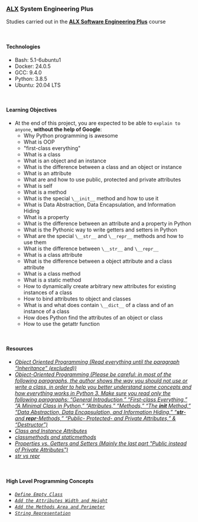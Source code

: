 ### [ALX](https://www.alxafrica.com/) System Engineering Plus

Studies carried out in the **[ALX Software Engineering Plus](https://www.alxafrica.com/software-engineering-plus/)** course

<br />

#### Technologies

* Bash:     5.1-6ubuntu1
* Docker:   24.0.5
* GCC:      9.4.0
* Python:   3.8.5
* Ubuntu:   20.04 LTS

<br />

#### Learning Objectives

* At the end of this project, you are expected to be able to `explain to anyone`, **without the help of Google**:
    * Why Python programming is awesome
    * What is OOP
    * "first-class everything"
    * What is a class
    * What is an object and an instance
    * What is the difference between a class and an object or instance
    * What is an attribute
    * What are and how to use public, protected and private attributes
    * What is self
    * What is a method
    * What is the special `\__init__` method and how to use it
    * What is Data Abstraction, Data Encapsulation, and Information Hiding
    * What is a property
    * What is the difference between an attribute and a property in Python
    * What is the Pythonic way to write getters and setters in Python
    * What are the special `\__str__` and `\__repr__` methods and how to use them
    * What is the difference between `\__str__` and `\__repr__`
    * What is a class attribute
    * What is the difference between a object attribute and a class attribute
    * What is a class method
    * What is a static method
    * How to dynamically create arbitrary new attributes for existing instances of a class
    * How to bind attributes to object and classes
    * What is and what does contain `\__dict__` of a class and of an instance of a class
    * How does Python find the attributes of an object or class
    * How to use the getattr function

<br />

#### Resources

* _[Object Oriented Programming (Read everything until the paragraph “Inheritance” (excluded))](https://python.swaroopch.com/oop.html)_
* _[Object-Oriented Programming (Please be careful: in most of the following paragraphs, the author shows the way you should not use or write a class, in order to help you better understand some concepts and how everything works in Python 3. Make sure you read only the following paragraphs: “General Introduction,” “First-class Everything,” “A Minimal Class in Python,” “Attributes,” “Methods,” “The __init__ Method,” “Data Abstraction, Data Encapsulation, and Information Hiding,” “__str__- and __repr__-Methods,” “Public- Protected- and Private Attributes,” & “Destructor”)](https://python-course.eu/oop/object-oriented-programming.php)_
* _[Class and Instance Attributes](https://python-course.eu/oop/class-instance-attributes.php)_
* _[classmethods and staticmethods](https://www.youtube.com/watch?v=rq8cL2XMM5M)_
* _[Properties vs. Getters and Setters (Mainly the last part "Public instead of Private Attributes")](https://python-course.eu/oop/properties-vs-getters-and-setters.php)_
* _[str vs repr](https://shipit.dev/posts/python-str-vs-repr.html)_

<br />

#### High Level Programming Concepts

* _[`Define Empty Class`](0-rectangle.py)_
* _[`Add the Attributes Width and Height`](1-rectangle.py)_
* _[`Add the Methods Area and Perimeter`](2-rectangle.py)_
* _[`String Representation`](3-rectangle.py)_

<br />
